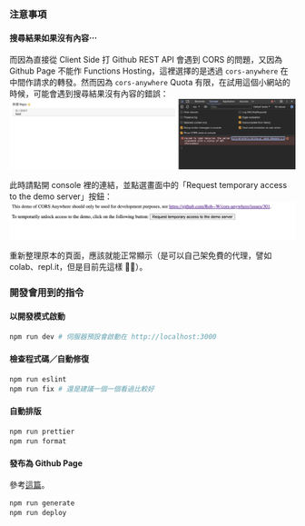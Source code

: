 ### 注意事項

#### 搜尋結果如果沒有內容⋯

而因為直接從 Client Side 打 Github REST API 會遇到 CORS 的問題，又因為 Github Page 不能作 Functions Hosting，這裡選擇的是透過 `cors-anywhere` 在中間作請求的轉發。然而因為 `cors-anywhere` Quota 有限，在試用這個小網站的時候，可能會遇到搜尋結果沒有內容的錯誤：
![image](https://github.com/z411392/mewney-quiz/blob/main/cors-anywhere.png)

此時請點開 console 裡的連結，並點選畫面中的「Request temporary access to the demo server」按鈕：
![image](https://github.com/z411392/mewney-quiz/blob/main/request-temporary-access.png)

重新整理原本的頁面，應該就能正常顯示（是可以自己架免費的代理，譬如 colab、repl.it，但是目前先這樣 🙇‍♂️）。

### 開發會用到的指令

#### 以開發模式啟動

```bash
npm run dev # 伺服器預設會啟動在 http://localhost:3000
```

#### 檢查程式碼／自動修復

```bash
npm run eslint
npm run fix # 還是建議一個一個看過比較好
```

#### 自動排版

```bash
npm run prettier
npm run format
```

#### 發布為 Github Page

參考[這篇](https://clairechang.tw/2023/10/03/nuxt3/nuxt-v3-static-site-generation/)。

```bash
npm run generate
npm run deploy
```
